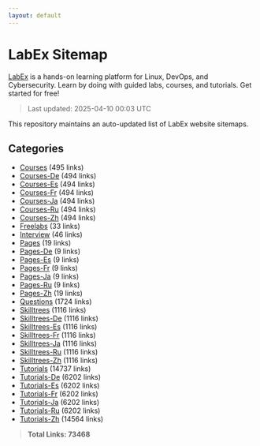 ```yaml
---
layout: default
---
```


# LabEx Sitemap

[LabEx](https://labex.io) is a hands-on learning platform for Linux, DevOps, and Cybersecurity. Learn by doing with guided labs, courses, and tutorials. Get started for free!

> Last updated: 2025-04-10 00:03 UTC

This repository maintains an auto-updated list of LabEx website sitemaps.

## Categories

- [Courses](categories/courses.md) (495 links)
- [Courses-De](categories/courses-de.md) (494 links)
- [Courses-Es](categories/courses-es.md) (494 links)
- [Courses-Fr](categories/courses-fr.md) (494 links)
- [Courses-Ja](categories/courses-ja.md) (494 links)
- [Courses-Ru](categories/courses-ru.md) (494 links)
- [Courses-Zh](categories/courses-zh.md) (494 links)
- [Freelabs](categories/freelabs.md) (33 links)
- [Interview](categories/interview.md) (46 links)
- [Pages](categories/pages.md) (19 links)
- [Pages-De](categories/pages-de.md) (9 links)
- [Pages-Es](categories/pages-es.md) (9 links)
- [Pages-Fr](categories/pages-fr.md) (9 links)
- [Pages-Ja](categories/pages-ja.md) (9 links)
- [Pages-Ru](categories/pages-ru.md) (9 links)
- [Pages-Zh](categories/pages-zh.md) (19 links)
- [Questions](categories/questions.md) (1724 links)
- [Skilltrees](categories/skilltrees.md) (1116 links)
- [Skilltrees-De](categories/skilltrees-de.md) (1116 links)
- [Skilltrees-Es](categories/skilltrees-es.md) (1116 links)
- [Skilltrees-Fr](categories/skilltrees-fr.md) (1116 links)
- [Skilltrees-Ja](categories/skilltrees-ja.md) (1116 links)
- [Skilltrees-Ru](categories/skilltrees-ru.md) (1116 links)
- [Skilltrees-Zh](categories/skilltrees-zh.md) (1116 links)
- [Tutorials](categories/tutorials.md) (14737 links)
- [Tutorials-De](categories/tutorials-de.md) (6202 links)
- [Tutorials-Es](categories/tutorials-es.md) (6202 links)
- [Tutorials-Fr](categories/tutorials-fr.md) (6202 links)
- [Tutorials-Ja](categories/tutorials-ja.md) (6202 links)
- [Tutorials-Ru](categories/tutorials-ru.md) (6202 links)
- [Tutorials-Zh](categories/tutorials-zh.md) (14564 links)

> **Total Links: 73468**
